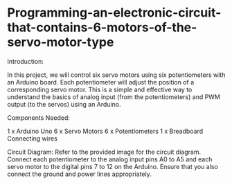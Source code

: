 # Programming-an-electronic-circuit-that-contains-6-motors-of-the-servo-motor-type

Introduction: 

In this project, we will control six servo motors using six potentiometers with an Arduino board. Each potentiometer will adjust the position of a corresponding servo motor. This is a simple and effective way to understand the basics of analog input (from the potentiometers) and PWM output (to the servos) using an Arduino.

Components Needed:

1 x Arduino Uno
6 x Servo Motors
6 x Potentiometers
1 x Breadboard
Connecting wires

Circuit Diagram:
Refer to the provided image for the circuit diagram. Connect each potentiometer to the analog input pins A0 to A5 and each servo motor to the digital pins 7 to 12 on the Arduino. Ensure that you also connect the ground and power lines appropriately.

